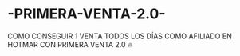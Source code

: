 # -PRIMERA-VENTA-2.0-

COMO CONSEGUIR 1 VENTA TODOS LOS DÍAS COMO AFILIADO EN HOTMAR CON PRIMERA VENTA 2.0 🔥
